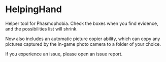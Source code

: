 # HelpingHand

Helper tool for Phasmophobia. Check the boxes when you find evidence, and the possibilities list will shrink.

Now also includes an automatic picture copier ability, which can copy any pictures captured by the in-game photo camera to a folder of your choice.

If you experience an issue, please open an issue report.
